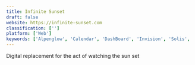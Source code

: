 ```yaml
---
title: Infinite Sunset
draft: false 
website: https://infinite-sunset.com
classification: ['']
platform: ['Web']
keywords: ['Alpenglow', 'Calendar', 'DashBoard', 'Invision', 'Solis', 'Text', 'myCompiler']
---
```

Digital replacement for the act of watching the sun set